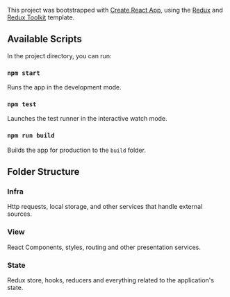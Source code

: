 This project was bootstrapped with [Create React App](https://github.com/facebook/create-react-app), using the [Redux](https://redux.js.org/) and [Redux Toolkit](https://redux-toolkit.js.org/) template.

## Available Scripts

In the project directory, you can run:

### `npm start`

Runs the app in the development mode.

### `npm test`

Launches the test runner in the interactive watch mode.

### `npm run build`

Builds the app for production to the `build` folder.

## Folder Structure

### Infra

Http requests, local storage, and other services that handle external sources.

### View

React Components, styles, routing and other presentation services.

### State

Redux store, hooks, reducers and everything related to the application's state.
